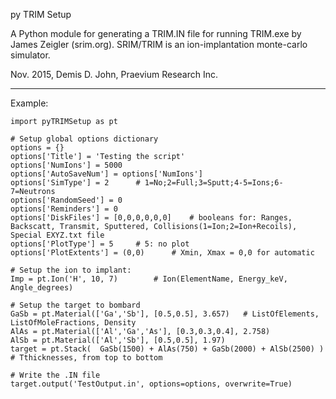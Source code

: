 
py TRIM Setup

A Python module for generating a TRIM.IN file for running TRIM.exe by James Zeigler (srim.org).
SRIM/TRIM is an ion-implantation monte-carlo simulator.

Nov. 2015, Demis D. John, Praevium Research Inc.

---------------------------------------------------------------
Example:

    import pyTRIMSetup as pt
    
    # Setup global options dictionary
    options = {}
    options['Title'] = 'Testing the script' 
    options['NumIons'] = 5000
    options['AutoSaveNum'] = options['NumIons']
    options['SimType'] = 2      # 1=No;2=Full;3=Sputt;4-5=Ions;6-7=Neutrons
    options['RandomSeed'] = 0
    options['Reminders'] = 0
    options['DiskFiles'] = [0,0,0,0,0,0]    # booleans for: Ranges, Backscatt, Transmit, Sputtered, Collisions(1=Ion;2=Ion+Recoils), Special EXYZ.txt file
    options['PlotType'] = 5     # 5: no plot
    options['PlotExtents'] = (0,0)      # Xmin, Xmax = 0,0 for automatic
    
    # Setup the ion to implant:
    Imp = pt.Ion('H', 10, 7)        # Ion(ElementName, Energy_keV, Angle_degrees)
    
    # Setup the target to bombard
    GaSb = pt.Material(['Ga','Sb'], [0.5,0.5], 3.657)   # ListOfElements, ListOfMoleFractions, Density
    AlAs = pt.Material(['Al','Ga','As'], [0.3,0.3,0.4], 2.758)
    AlSb = pt.Material(['Al','Sb'], [0.5,0.5], 1.97)
    target = pt.Stack(  GaSb(1500) + AlAs(750) + GaSb(2000) + AlSb(2500) )     # Tthicknesses, from top to bottom

    # Write the .IN file
    target.output('TestOutput.in', options=options, overwrite=True)
